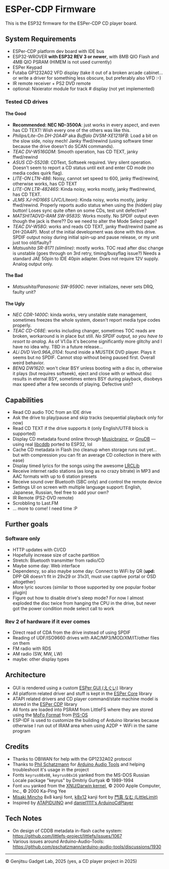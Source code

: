 # ESPer-CDP Firmware

This is the ESP32 firmware for the ESPer-CDP CD player board.

## System Requirements

* ESPer-CDP platform dev board with IDE bus
* ESP32-WROVER **with ESP32 REV 3 or newer**, with 8MB QIO Flash and 4MB QIO PSRAM (HIMEM is not used currently)
* ESPer Keypad
* Futaba GP1232A02 VFD display (take it out of a broken arcade cabinet... or write a driver for something less obscure, but preferably also VFD :-)
* IR remote receiver + PS2 DVD remote
* optional: Nixierator module for track # display (not yet implemented)

### Tested CD drives

#### The Good

* **Recommended: NEC ND-3500A**: just works in every aspect, and even has CD TEXT! Wish every one of the others was like this.
* *Philips/Lite-On DH-20A4P* aka *Buffalo DVSM-XE1219FB*: Load a bit on the slow side, noisy mech! Janky ffwd/rewind (using software timer because the drive doesn't do SCAN commands).
* *TEAC DV-W516GDM*: Smooth operation, has CD TEXT, janky ffwd/rewind
* *ASUS CD-S520B*: CDText, Softseek required. Very silent operation. Doesn't seem to report a CD status until exit and enter CD mode (no media codes quirk flag).
* *LITE-ON LTN-486*: Noisy, cannot set speed to 600, janky ffwd/rewind, otherwise works, has CD TEXT
* *LITE-ON LTR-48246S*: Kinda noisy, works mostly, janky ffwd/rewind, has CD TEXT.
* *JLMS XJ-HD166S* (JVC/Liteon): Kinda noisy, works mostly, janky ffwd/rewind. Properly reports audio status when using the (hidden) play button! Loses sync quite often on some CDs, test unit defective?
* *MATSHITADVD-RAM SW-9583S*: Works mostly. No SPDIF output even though the jack is there?? Do we need to alter the Mode Select page?
* *TEAC DV-W58G*: works and reads CD TEXT, janky ffwd/rewind (same as DH-20A4P). Most of the initial development was done with this drive. SPDIF output noisy during initial spin-up and pause release, or my unit just too old/faulty?
* *Matsushita SR-8171 (slimline)*: mostly works. TOC read after disc change is unstable (goes through on 3rd retry, timing/busyflag issue?) Needs a standard JAE 50pin to IDE 40pin adapter. Does not require 12V supply. Analog output only.

#### The Bad

* *Matsushita/Panasonic SW-9590C*: never initializes, never sets DRQ, faulty unit?

#### The Ugly

* *NEC CDR-1400C*: kinda works, very unstable state management, sometimes freezes the whole system, doesn't report media type codes properly.
* *TEAC CD-C68E*: works including changer, sometimes TOC reads are broken, workaround is in place but still. *No SPDIF output, so you have to resort to analog.* As of V1.0a it's become significantly more glitchy and I have no idea why. TBD in a future release...
* *ALi DVD Ver0.96A_0104*: found inside a MUSTEK DVD player. Plays it seems but no SPDIF. Cannot stop without being paused first. Overall weird behavior.
* *BENQ DW1620*: won't clear BSY unless booting with a disc in, otherwise it plays (but requires softseek), eject and close with or without disc results in eternal BSY, sometimes enters BSY during playback, disobeys max speed after a few seconds of playing. Defective unit?

## Capabilities

* Read CD audio TOC from an IDE drive
* Ask the drive to play/pause and skip tracks (sequential playback only for now)
* Read CD TEXT if the drive supports it (only English/UTF8 block is supported)
* Display CD metadata found online through [Musicbrainz](https://musicbrainz.org/), or [GnuDB](https://gnudb.org/) — using real [libcddb](lib/cddb) ported to ESP32, lol
* Cache CD metadata in Flash (no cleanup when storage runs out yet... but with compression you can fit an average CD collection in there with ease)
* Display timed lyrics for the songs using the awesome [LRCLib](https://lrclib.net/)
* Receive internet radio stations (as long as no crazy bitrate) in MP3 and AAC formats with up to 6 station presets
* Receive sound over Bluetooth (SBC only) and control the remote device
* Settings UI on screen with multiple language support: English, Japanese, Russian, feel free to add your own?
* IR Remote (PS2-DVD remote)
* Scrobbling to Last.FM
* ... more to come! I need time :P

## Further goals

### Software only

* HTTP updates with CI/CD
* Hopefully increase size of cache partition
* Stretch: Bluetooth transmitter from radio/CD
* Maybe some day: Web interface
* Dependency, so also maybe some day: Connect to WiFi by QR (**upd:** DPP QR doesn't fit in 29x29 or 31x31, must use captive portal or OSD altogether)
* More lyric sources (similar to those supported by one popular foobar plugin)
* Figure out how to disable drive's sleep mode? For now I almost exploded the disc twice from hanging the CPU in the drive, but never got the power condition mode select call to work

### Rev 2 of hardware if it ever comes

* Direct read of CDA from the drive instead of using SPDIF
* Reading of UDF/ISO9660 drives with AAC/MP3/MOD/XM/IT/other files on them
* FM radio with RDS
* AM radio (SW, MW, LW)
* maybe: other display types

## Architecture

* GUI is rendered using a custom [ESPer GUI (えぐい)](lib/espergui/) library
* All platform related driver and stuff is kept in the [ESPer Core](lib/espercore/) library
* ATAPI related drivers and CD player command/state machine model is stored in the [ESPer CDP](lib/espercdp/) library
* All fonts are loaded into PSRAM from LittleFS where they are stored using the [MoFo Format](https://github.com/vladkorotnev/plasma-clock/blob/develop/src/graphics/font.cpp#L10) from [PIS-OS](https://github.com/vladkorotnev/plasma-clock/)
* ESP-IDF is used to customize the building of Arduino libraries because otherwise I run out of IRAM area when using A2DP + WiFi in the same program

## Credits

* Thanks to OBIWAN for help with the GP1232A02 protocol
* Thanks to [Phil Schatzmann](https://www.pschatzmann.ch/) for [Arduino Audio Tools](https://github.com/pschatzmann/arduino-audio-tools) and helping troubleshoot it's usage in the project
* Fonts `keyrus08x08`, `keyrus08x16` yanked from the MS-DOS Russian Locale package "keyrus" by Dmitriy Gurtyak &copy; 1989-1994
* Font `xnu` yanked from the [XNU/Darwin kernel](https://github.com/apple/darwin-xnu/blob/main/osfmk/console/iso_font.c), &copy; 2000 Apple Computer, Inc., &copy; 2000 Ka-Ping Yee
* [Misaki Mincho](https://littlelimit.net/misaki.htm) 8x8 kanji font, [k8x12](https://littlelimit.net/k12x8.htm) kanji font by [門真 なむ (LittleLimit)](https://littlelimit.net/index.html)
* Inspired by [ATAPIDUINO](http://singlevalve.web.fc2.com/Atapiduino/atapiduino.htm) and [daniel1111's ArduinoCdPlayer](https://github.com/daniel1111/ArduinoCdPlayer)

## Tech Notes

* On design of CDDB metadata in-flash cache system: https://github.com/littlefs-project/littlefs/issues/1067
* Various issues around Arduino-Audio-Tools: https://github.com/pschatzmann/arduino-audio-tools/discussions/1930

----

&copy; Genjitsu Gadget Lab, 2025 (yes, a CD player project in 2025)
